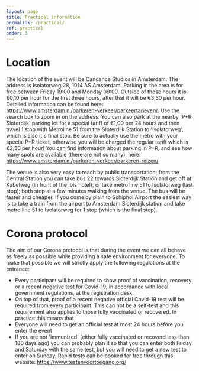 ```yaml
---
layout: page
title: Practical information
permalink: /practical/
ref: practical
order: 3
---
```


# Location
The location of the event will be Candance Studios in Amsterdam. The address is Isolatorweg 28, 1014 AS Amsterdam.
Parking in the area is for free between Friday 19:00 and Monday 09:00. Outside of those hours it is €0,10 per hour for the first three hours, after that it will be €3,50 per hour.
Detailed information can be found here: <https://www.amsterdam.nl/parkeren-verkeer/parkeertarieven/>. Use the search box to zoom in on the address.
You can also park at the nearby 'P+R Sloterdijk' parking lot for a special tariff of €1,00 per 24 hours and then travel 1 stop with Metroline 51 from the Sloterdijk Station to 'Isolatorweg', which is also it's final stop. Be sure to actually use the metro with your special P+R ticket, otherwise you will be charged the regular tariff which is €2,50 per hour! You can find information about parking in P+R, and see how many spots are available (there are not so many), here: <https://www.amsterdam.nl/parkeren-verkeer/parkeren-reizen/>

The venue is also very easy to reach by public transportation; from the Central Station you can take bus 22 towards Sloterdijk Station and get off at Kabelweg (in front of the Ibis hotel), or take metro line 51 to Isolatorweg (last stop); both stop at a few minutes walking from the venue. The bus will be faster and cheaper.
If you come by plain to Schiphol Airport the easiest way is to take a train from the airport to Amsterdam Sloterdijk station and take metro line 51 to Isolatorweg for 1 stop (which is the final stop).

# Corona protocol
The aim of our Corona protocol is that during the event we can all behave as freely as possible while providing a safe environment for everyone. To make that possible we will strictly apply the following regulations at the entrance:
- Every participant will be required to show proof of vaccination, recovery or a recent negative test for Covid-19, in accordance with local government regulations, at the registration desk.
- On top of that, proof of a recent negative official Covid-19 test will be required from every participant. This can not be a self-test and this requirement also applies to those fully vaccinated or recovered.
In practice this means that
- Everyone will need to get an official test at most 24 hours before you enter the event
- If you are not 'immunized' (either fully vaccinated or recoverd less than 180 days ago) you can probably plan it so that you can enter both Friday and Saturday with the same test, but you will need to get a new test to enter on Sunday.
Rapid tests can be booked for free through this website: <https://www.testenvoortoegang.org/>
